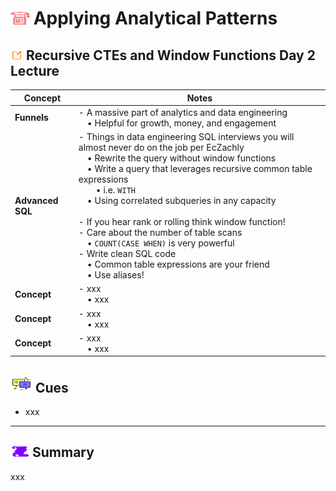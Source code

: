 # <img src="../books.svg" alt="Stack of red books with a graduation cap on top, symbolizing education and achievement, set against a plain background" width="30" height="20" /> Applying Analytical Patterns

## <img src="../notes.svg" alt="Orange pencil lying diagonally on a white sheet of paper, representing note taking and documentation, with a clean and organized appearance" width="20" height="15" /> Recursive CTEs and Window Functions Day 2 Lecture

| Concept                | Notes            |
|---------------------|------------------|
| **Funnels**  | - A massive part of analytics and data engineering <br> &emsp;• Helpful for growth, money, and engagement |
| **Advanced SQL**  | - Things in data engineering SQL interviews you will almost never do on the job per EcZachly <br> &emsp;• Rewrite the query without window functions <br> &emsp;• Write a query that leverages recursive common table expressions  <br> &emsp;&emsp;• i.e. `WITH`<br> &emsp;• Using correlated subqueries in any capacity <br><br>- If you hear rank or rolling think window function! <br>- Care about the number of table scans <br> &emsp;• `COUNT(CASE WHEN)` is very powerful <br>- Write clean SQL code <br> &emsp;• Common table expressions are your friend <br> &emsp;• Use aliases! |
| **Concept**  | - xxx <br> &emsp;• xxx |
| **Concept**  | - xxx <br> &emsp;• xxx |
| **Concept**  | - xxx <br> &emsp;• xxx |

## <img src="../question-and-answer.svg" alt="Two speech bubbles, one with a large letter Q and the other with a large letter A, representing a question and answer exchange in a friendly and approachable style" width="35" height="28" /> Cues

- xxx

---

## <img src="../summary.svg" alt="Rolled parchment scroll with visible lines, symbolizing a summary or conclusion, placed on a neutral background" width="30" height="18" /> Summary

xxx
